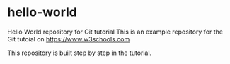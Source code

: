 # hello-world
Hello World repository for Git tutorial
This is an example repository for the Git tutoial on https://www.w3schools.com

This repository is built step by step in the tutorial. 

